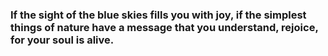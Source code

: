 ### If the sight of the blue skies fills you with joy, if the simplest things of nature have a message that you understand, rejoice, for your soul is alive.